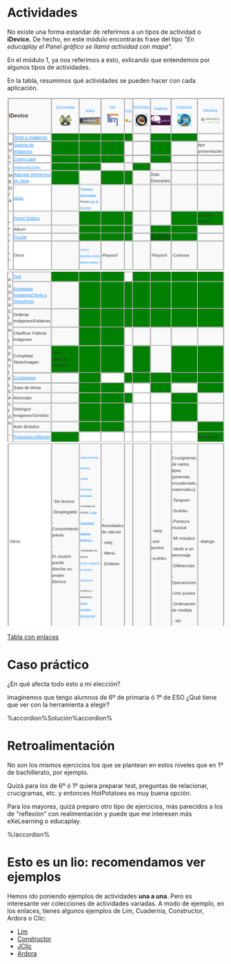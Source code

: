 
# Actividades

No existe una forma estandar de referirnos a un tipos de actividad o **iDevice.** De hecho, en este módulo encontrarás frase del tipo *"En educaplay el Panel gráfico se llama actividad con mapa".*

En el módulo 1, ya nos referimos a esto, exlicando que entendemos por algunos tipos de actividades.

En la tabla, resumimos qué actividades se pueden hacer con cada aplicación. 

![](img/actividades1.png)
![](img/actividades2.png)
![](img/actividades3.png)

[Tabla con enlaces](http://aularagon.catedu.es/materialesaularagon2013/herramelabor/zips/Modulo_3/actividades.html")


# Caso práctico

¿En qué afecta todo esto a mi elección?

Imaginemos que tengo alumnos de 6º de primaria ó 1º de ESO ¿Qué tiene que ver con la herramienta a elegir?

%accordion%Solución%accordion%


# Retroalimentación

No son los mismos ejercicios los que se plantean en estos niveles que en 1º de bachillerato, por ejemplo.

Quizá para los de 6º ó 1º quiera preparar test, preguntas de relacionar, crucigramas, etc. y entonces HotPotatoes es muy buena opción.

Para los mayores, quizá preparo otro tipo de ejercicios, más parecidos a los de "reflexión" con realimentación y puede que me interesen más eXeLearning o educaplay.

%/accordion%

# Esto es un lio: recomendamos ver ejemplos

Hemos ido poniendo ejemplos de actividades **una a una**. Pero es interesante ver colecciones de actividades variadas. A modo de ejemplo, en los enlaces, tienes algunos ejemplos de Lim, Cuadernia, Constructor, Ardora o Clic:

- [Lim](http://www.educalim.com/lim32ej/lim32ej.html)
- [Constructor](http://constructor.educarex.es/odes/primaria/conoc/DE_PASEO_POR_MI_CUERPO/index.html)
- [JClic](http://clic.xtec.cat/db/jclicApplet.jsp?project=http://clic.xtec.cat/projects/awarhol/jclic/awarhol.jclic.zip&amp;lang=ca&amp;title=Andy+Warhol)
- [Ardora](http://webardora.net/axuda_cas.htm)

